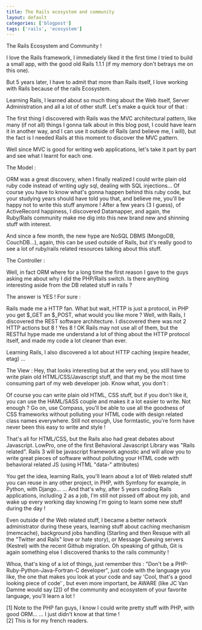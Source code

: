 ```yaml
---
title: The Rails ecosystem and community
layout: default
categories: ['blogpost']
tags: ['rails', 'ecosystem']
---
```


The Rails Ecosystem and Community ! 

I love the Rails framework, I immediately liked it the first time I tried to build a small app, with the good old Rails 1.1.1 (if my memory don't betrays me on this one).

But 5 years later, I have to admit that more than Rails itself, I love working with Rails because of the rails Ecosystem. 

Learning Rails, I learned about so much thing about the Web itself, Server Administration and all a lot of other stuff.
Let's make a quick tour of that : 

The first thing I discovered with Rails was the MVC architectural pattern, like many (if not all) things I gonna talk about in this blog post, I could have learn it in another way, and I can use it outside of Rails (and believe me, I will), but the fact is I needed Rails at this moment to discover the MVC pattern.

Well since MVC is good for writing web applications, let's take it part by part and see what I learnt for each one. 

The Model : 

  ORM was a great discovery, when I finally realized I could write plain old ruby code instead of writing ugly sql, dealing with SQL injections...
  Of course you have to know what's gonna happen behind this ruby code, but your studying years should have told you that, and believe me, you'll be happy not to write this stuff anymore ! 
  After a few years (3 I guess), of ActiveRecord happiness, I discovered Datamapper, and again, the Ruby/Rails community make me dig into this new brand new and shinning stuff with interest.
  
  And since a few month, the new hype are NoSQL DBMS (MongoDB, CouchDB...), again, this can be used outside of Rails, but it's really good to see a lot of ruby/rails related resources 
  talking about this stuff.  

The Controller : 

  Well, in fact ORM where for a long time the first reason I gave to the guys asking me about why I did the PHP/Rails switch.
  Is there anything interesting aside from the DB related stuff in rails ? 
  
  The answer is YES ! For sure : 
  
  Rails made me a HTTP fan. What but wait, HTTP is just a protocol, in PHP you get $_GET an $_POST, what would you like more ? 
  Well, with Rails, I discovered the REST software architecture.
  I discovered there was not 2 HTTP actions but 8 ! Yes 8 ! 
  OK Rails may not use all of them, but the RESTful hype made me understand a lot of thing about the HTTP protocol itself, and made my code a lot cleaner than ever.
   
  Learning Rails, I also discovered a lot about HTTP caching (expire header, etag) ...
  

The View : 
  Hey, that looks interesting but at the very end, you still have to write plain old HTML/CSS/Javascript stuff, and that my be the most time consuming part of my web developer job.
  Know what, you don't : 
  
  Of course you can write plain old HTML, CSS stuff, but if you don't like it, you can use the HAML/SASS couple and makes it a lot easier to write.
  Not enough ? Go on, use Compass, you'll be able to use all the goodness of CSS frameworks without polluting your HTML code with design related class names everywhere.
  Still not enough, Use formtastic, you're form have never been this easy to write and style ! 
  
  That's all for HTML/CSS, but the Rails also had great debates about Javascript. 
  LowPro, one of the first Behavioral Javascript Library was "Rails related".
  Rails 3 will be javascript framework agnostic and will allow you to write great pieces of software without polluting your HTML code with behavioral related JS (using HTML "data-" attributes)
  

You get the idea, learning Rails, you'll learn about a lot of Web related stuff you can reuse in any other project, in PHP, with Symfony for example, in Python, with Django... ... 
And that's why, after 5 years coding Rails applications, including 2 as a job, I'm still not pissed off about my job, and wake up every working day knowing I'm going to learn some new stuff during the day ! 

Even outside of the Web related stuff, I became a better network administrator during these years, learning stuff about caching mechanism (memcache), background jobs handling (Starling and then Resque with all the "Twitter and Rails" love or hate story), or Message Queuing servers (Kestrel) with the recent Github migration. 
Oh speaking of github, Git is again something else I discovered thanks to the rails community ! 

Whoa, that's king of a lot of things, just remember this : "Don't be a PHP-Ruby-Python-Java-Fortran-C developer", just code with the language you like, the one that makes you look at your code and say 'Cool, that's a good looking piece of code' , but even more important, be AWARE (like JC Van Damme would say [2]) of the community and ecosystem of your favorite language, you'll learn a lot ! 

[1] Note to the PHP fan guys, I know I could write pretty stuff with PHP, with good ORM... ... I just didn't know at that time !  
[2] This is for my french readers.